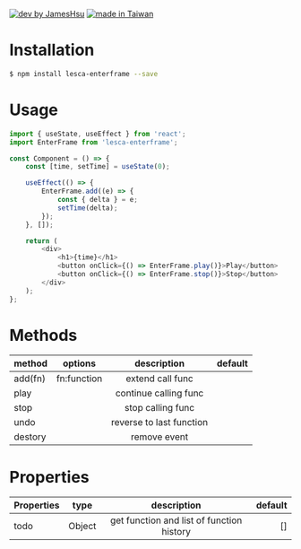 [![dev by JamesHsu](https://img.shields.io/badge/Dev%20by-Jameshsu1125-green)](https://github.com/jameshsu1125/) [![made in Taiwan](https://img.shields.io/badge/Made%20in-Taiwan-orange)](https://github.com/jameshsu1125/)

# Installation

```sh
$ npm install lesca-enterframe --save
```

# Usage

```javascript
import { useState, useEffect } from 'react';
import EnterFrame from 'lesca-enterframe';

const Component = () => {
	const [time, setTime] = useState(0);

	useEffect(() => {
		EnterFrame.add((e) => {
			const { delta } = e;
			setTime(delta);
		});
	}, []);

	return (
		<div>
			<h1>{time}</h1>
			<button onClick={() => EnterFrame.play()}>Play</button>
			<button onClick={() => EnterFrame.stop()}>Stop</button>
		</div>
	);
};
```

# Methods

| method  |   options   |       description        | default |
| :------ | :---------: | :----------------------: | ------: |
| add(fn) | fn:function |     extend call func     |         |
| play    |             |  continue calling func   |         |
| stop    |             |    stop calling func     |         |
| undo    |             | reverse to last function |         |
| destory |             |       remove event       |         |

# Properties

| Properties |  type  |                description                | default |
| :--------- | :----: | :---------------------------------------: | ------: |
| todo       | Object | get function and list of function history |      [] |
